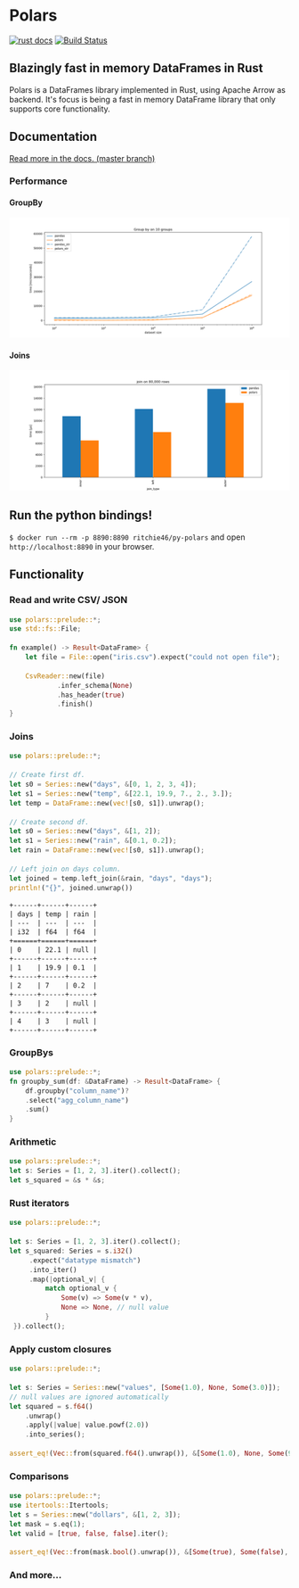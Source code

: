 # Polars
[![rust docs](https://docs.rs/polars/badge.svg)](https://docs.rs/polars/latest/polars/)
[![Build Status](https://travis-ci.com/ritchie46/polars.svg?branch=master)](https://travis-ci.com/ritchie46/polars)

## Blazingly fast in memory DataFrames in Rust

Polars is a DataFrames library implemented in Rust, using Apache Arrow as backend. It's focus is being a fast in memory
DataFrame library that only supports core functionality.

## Documentation
[Read more in the docs. (master branch)](https://ritchie46.github.io/polars)

### Performance

#### GroupBy
![](pandas_cmp/img/groupby10_.png)

#### Joins
![](pandas_cmp/img/join_80_000.png)

## Run the python bindings!
`$ docker run --rm -p 8890:8890 ritchie46/py-polars` and open `http://localhost:8890` in your browser.

## Functionality

### Read and write CSV/ JSON

``` rust
use polars::prelude::*;
use std::fs::File;

fn example() -> Result<DataFrame> {
    let file = File::open("iris.csv").expect("could not open file");

    CsvReader::new(file)
            .infer_schema(None)
            .has_header(true)
            .finish()
}
```

### Joins

```rust
use polars::prelude::*;

// Create first df.
let s0 = Series::new("days", &[0, 1, 2, 3, 4]);
let s1 = Series::new("temp", &[22.1, 19.9, 7., 2., 3.]);
let temp = DataFrame::new(vec![s0, s1]).unwrap();

// Create second df.
let s0 = Series::new("days", &[1, 2]);
let s1 = Series::new("rain", &[0.1, 0.2]);
let rain = DataFrame::new(vec![s0, s1]).unwrap();

// Left join on days column.
let joined = temp.left_join(&rain, "days", "days");
println!("{}", joined.unwrap())
```

```text
+------+------+------+
| days | temp | rain |
| ---  | ---  | ---  |
| i32  | f64  | f64  |
+======+======+======+
| 0    | 22.1 | null |
+------+------+------+
| 1    | 19.9 | 0.1  |
+------+------+------+
| 2    | 7    | 0.2  |
+------+------+------+
| 3    | 2    | null |
+------+------+------+
| 4    | 3    | null |
+------+------+------+
```

### GroupBys

```rust
use polars::prelude::*;
fn groupby_sum(df: &DataFrame) -> Result<DataFrame> {
    df.groupby("column_name")?
    .select("agg_column_name")
    .sum()
}
```

### Arithmetic
```rust
use polars::prelude::*;
let s: Series = [1, 2, 3].iter().collect();
let s_squared = &s * &s;
```

### Rust iterators

```rust
use polars::prelude::*;

let s: Series = [1, 2, 3].iter().collect();
let s_squared: Series = s.i32()
     .expect("datatype mismatch")
     .into_iter()
     .map(|optional_v| {
         match optional_v {
             Some(v) => Some(v * v),
             None => None, // null value
         }
 }).collect();
```

### Apply custom closures
```rust
use polars::prelude::*;

let s: Series = Series::new("values", [Some(1.0), None, Some(3.0)]);
// null values are ignored automatically
let squared = s.f64()
    .unwrap()
    .apply(|value| value.powf(2.0))
    .into_series();

assert_eq!(Vec::from(squared.f64().unwrap()), &[Some(1.0), None, Some(9.0)])
```

### Comparisons

```rust
use polars::prelude::*;
use itertools::Itertools;
let s = Series::new("dollars", &[1, 2, 3]);
let mask = s.eq(1);
let valid = [true, false, false].iter();

assert_eq!(Vec::from(mask.bool().unwrap()), &[Some(true), Some(false), Some(false)]);
```

### And more...
